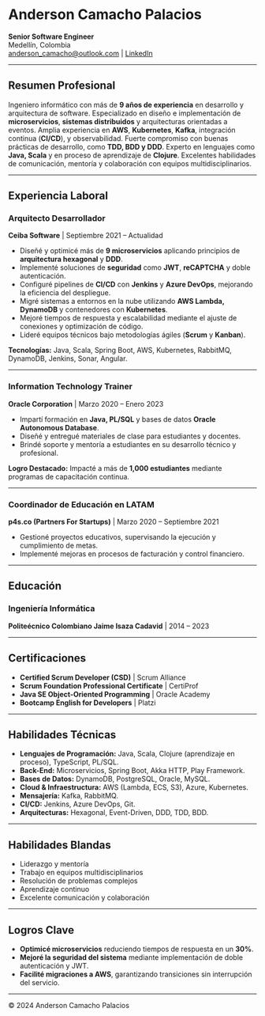 # **Anderson Camacho Palacios**
**Senior Software Engineer**  
Medellín, Colombia  
[anderson_camacho@outlook.com](mailto:anderson_camacho@outlook.com) | [LinkedIn](https://www.linkedin.com/in/andersoncamacho)  

---

## **Resumen Profesional**

Ingeniero informático con más de **9 años de experiencia** en desarrollo y arquitectura de software. Especializado en diseño e implementación de **microservicios**, **sistemas distribuidos** y arquitecturas orientadas a eventos. Amplia experiencia en **AWS**, **Kubernetes**, **Kafka**, integración continua (**CI/CD**), y observabilidad. Fuerte compromiso con buenas prácticas de desarrollo, como **TDD, BDD y DDD**. Experto en lenguajes como **Java, Scala** y en proceso de aprendizaje de **Clojure**. Excelentes habilidades de comunicación, mentoría y colaboración con equipos multidisciplinarios.

---

## **Experiencia Laboral**

### **Arquitecto Desarrollador**  
**Ceiba Software** | Septiembre 2021 – Actualidad  

- Diseñé y optimicé más de **9 microservicios** aplicando principios de **arquitectura hexagonal** y **DDD**.
- Implementé soluciones de **seguridad** como **JWT**, **reCAPTCHA** y doble autenticación.
- Configuré pipelines de **CI/CD** con **Jenkins** y **Azure DevOps**, mejorando la eficiencia del despliegue.
- Migré sistemas a entornos en la nube utilizando **AWS Lambda, DynamoDB** y contenedores con **Kubernetes**.
- Mejoré tiempos de respuesta y escalabilidad mediante el ajuste de conexiones y optimización de código.
- Lideré equipos técnicos bajo metodologías ágiles (**Scrum** y **Kanban**).

**Tecnologías:** Java, Scala, Spring Boot, AWS, Kubernetes, RabbitMQ, DynamoDB, Jenkins, Sonar, Angular.

---

### **Information Technology Trainer**  
**Oracle Corporation** | Marzo 2020 – Enero 2023  

- Impartí formación en **Java, PL/SQL** y bases de datos **Oracle Autonomous Database**.
- Diseñé y entregué materiales de clase para estudiantes y docentes.
- Brindé soporte y mentoría a estudiantes en su desarrollo técnico y profesional.

**Logro Destacado:** Impacté a más de **1,000 estudiantes** mediante programas de capacitación continua.

---

### **Coordinador de Educación en LATAM**  
**p4s.co (Partners For Startups)** | Marzo 2020 – Septiembre 2021  

- Gestioné proyectos educativos, supervisando la ejecución y cumplimiento de metas.
- Implementé mejoras en procesos de facturación y control financiero.

---

## **Educación**

### **Ingeniería Informática**  
**Politeécnico Colombiano Jaime Isaza Cadavid** | 2014 – 2023

---

## **Certificaciones**

- **Certified Scrum Developer (CSD)** | Scrum Alliance
- **Scrum Foundation Professional Certificate** | CertiProf
- **Java SE Object-Oriented Programming** | Oracle Academy
- **Bootcamp English for Developers** | Platzi

---

## **Habilidades Técnicas**

- **Lenguajes de Programación:** Java, Scala, Clojure (aprendizaje en proceso), TypeScript, PL/SQL.
- **Back-End:** Microservicios, Spring Boot, Akka HTTP, Play Framework.
- **Bases de Datos:** DynamoDB, PostgreSQL, Oracle, MySQL.
- **Cloud & Infraestructura:** AWS (Lambda, ECS, S3), Azure, Kubernetes.
- **Mensajería:** Kafka, RabbitMQ.
- **CI/CD:** Jenkins, Azure DevOps, Git.
- **Arquitecturas:** Hexagonal, Event-Driven, DDD, TDD, BDD.

---

## **Habilidades Blandas**

- Liderazgo y mentoría
- Trabajo en equipos multidisciplinarios
- Resolución de problemas complejos
- Aprendizaje continuo
- Excelente comunicación y colaboración

---

## **Logros Clave**

- **Optimicé microservicios** reduciendo tiempos de respuesta en un **30%**.
- **Mejoré la seguridad del sistema** mediante implementación de doble autenticación y JWT.
- **Facilité migraciones a AWS**, garantizando transiciones sin interrupción del servicio.

---

© 2024 Anderson Camacho Palacios

